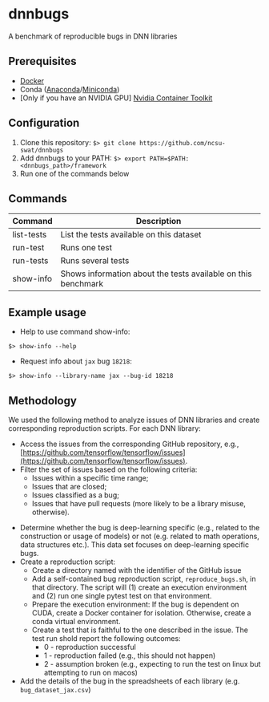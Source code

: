 # dnnbugs
A benchmark of reproducible bugs in DNN libraries

## Prerequisites
- [Docker](https://docs.docker.com/engine/install/)
- Conda ([Anaconda](https://docs.anaconda.com/free/anaconda/install/index.html)/[Miniconda](https://docs.anaconda.com/free/miniconda/miniconda-install/))
- [Only if you have an NVIDIA GPU] [Nvidia Container Toolkit](https://docs.nvidia.com/datacenter/cloud-native/container-toolkit/latest/install-guide.html) 

## Configuration
1. Clone this repository: ```$> git clone https://github.com/ncsu-swat/dnnbugs```
2. Add dnnbugs to your PATH: ```$> export PATH=$PATH:<dnnbugs_path>/framework```
3. Run one of the commands below

## Commands
| Command  | Description |
| -------- | ------- |
| list-tests  | List the tests available on this dataset |
| run-test | Runs one test |
| run-tests | Runs several tests |
| show-info | Shows information about the tests available on this benchmark |

<!--
## How to reproduce

- Change the current directory to the specific bug's directory. For example:

```Shell
cd jax/issue_18218
```

- Execute the script "reproduce_bug.sh"

```Shell
./reproduce_bug.sh
```

- Upon successful reproduction, the test should pass. Look for "1
  passed in" towards the end of the output.
  
-->

## Example usage

- Help to use command show-info: 

```Shell
$> show-info --help
```

- Request info about ```jax``` bug ```18218```:

```Shell
$> show-info --library-name jax --bug-id 18218
```

## Methodology

We used the following method to analyze issues of DNN libraries and create corresponding reproduction scripts. For each DNN library:

- Access the issues from the corresponding GitHub repository, e.g., [https://github.com/tensorflow/tensorflow/issues](https://github.com/tensorflow/tensorflow/issues).
- Filter the set of issues based on the following criteria:
	- Issues within a specific time range;
	- Issues that are closed;
	- Issues classified as a bug;
	- Issues that have pull requests (more likely to be a library misuse, otherwise).
<!--- Go to the issues that has a pull request associated with it to avoid bug reports that are merely misuses of the library and instead of a fix, the solution is a workaround (hence no pull requests).
-->
- Determine whether the bug is deep-learning specific (e.g., related to the construction or usage of models) or not (e.g. related to math operations, data structures etc.). This data set focuses on deep-learning specific bugs.
- Create a reproduction script:
	- 	Create a directory named with the identifier of the GitHub issue 
	-  Add a self-contained bug reproduction script, ```reproduce_bugs.sh```, in that directory. The script will (1) create an execution environment and (2) run one single pytest test on that environment.
	- 	Prepare the execution environment: If the bug is dependent on CUDA, create a Docker container for isolation. Otherwise, create a conda virtual environment.
	-  Create a test that is faithful to the one described in the issue. The test run shold report the following outcomes: 
		-  0 - reproduction successful 
		-  1 - reproduction failed (e.g., this should not happen)
		-  2 - assumption broken (e.g., expecting to run the test on linux but attempting to run on macos)<!--	Try to reproduce the bug using a conda enviornment if there is no CUDA dependency. For 
-->
- Add the details of the bug in the spreadsheets of each library (e.g. ```bug_dataset_jax.csv```)
